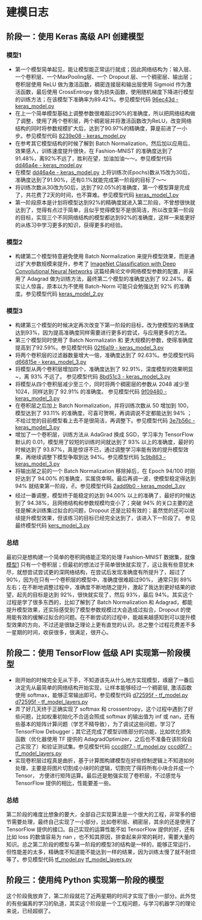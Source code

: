 # 建模日志
## 阶段一：使用 Keras 高级 API 创建模型
### 模型1
- 第一个模型简单起见，能让模型能正常运行就成；因此网络结构为：输入层、一个卷积层、一个MaxPooling层、一个 Dropout 层、一个稠密层、输出层；卷积层使用 ReLU 做为激活函数，稠密连接层和输出层使用 Sigmoid 作为激活函数，最后使用 CrossEntropy 做为损失函数，使用随机梯度下降进行模型的训练方法；在该模型下准确率为89.42%。参见模型代码 [96ec43d - keras_model.py](https://github.com/kai-zhong/discover-intelligence/blob/96ec43d97740f59f81405845e80f6aebd1700bd2/cnn_practice/keras_model.py)
- 在上一个简单模型基础上调整参数很难超过90%的准确度，所以把网络结构做了调整，使用了两个卷积层，两个稠密层并将激活函数改为ReLU，改变网络结构的同时将参数规模扩大后，达到了90.97%的精确度，算是前进了一小步。参见模型代码 [8239e08 - keras_model.py](https://github.com/kai-zhong/discover-intelligence/blob/8239e08077dba39ef9da7c30b40974cbd8a50e9a/cnn_practice/keras_model.py)
- 在参考其它模型结构的时候了解到 Batch Normalization，然后加以应用后，效果感人，训练速度提升很快，在 Fashion-MNIST 的准确度达到了91.48%，离92%不远了，胜利在望，加油加油～～。参见模型代码 [dd46a4e - keras_model.py](https://github.com/kai-zhong/discover-intelligence/blob/dd46a4e629b76acdaeda1c450cfde6dd676c711a/cnn_practice/keras_model.py)
- 在模型 [dd46a4e - keras_model.py](https://github.com/kai-zhong/discover-intelligence/blob/dd46a4e629b76acdaeda1c450cfde6dd676c711a/cnn_practice/keras_model.py) 上将训练次(Epochs)数从15改为30后，准确度达到了91.90%，还有0.1%就能完成第一阶段的目标了～～
- 将训练次数从30改为50后，达到了92.05%的准确度，第一个模型算是完成了，共花费了2天的时间，也不算难。参见模型代码 [keras_model_1.py](https://github.com/kai-zhong/discover-intelligence/blob/master/cnn_practice/keras_model_1.py)
- 第一阶段原本是计划将模型达到92%的精确度就进入第二阶段，不曾想很快就达到了，觉得有点过于简单，且似乎觉得模型不是很简洁，所以改变第一阶段的目标，实现三个不同网络结构的模型都达到92%的准确度，这样一来能更好的从练习中学习更多的知识，获得更多的经验。
### 模型2
- 构建第二个模型特意避免使用 Batch Normalization 来提升模型效果，而是通过扩大参数规模来提升，参考了 [ImageNet Classification with Deep Convolutional Neural Networks](https://papers.nips.cc/paper/4824-imagenet-classification-with-deep-convolutional-neural-networks.pdf) 这篇经典论文中网络模型参数的配置，并采用了 Adagrad 做为训练方法，最终第二个模型的准确度达到了 92.24%，着实让人惊喜，原本以为不使用 Batch-Norm 可能只会勉强达到 92% 的准确度。参见模型代码  [keras_model_2.py](https://github.com/kai-zhong/discover-intelligence/blob/master/cnn_practice/keras_model_2.py)
### 模型3
- 构建第三个模型的时候决定再次改变下第一阶段的目标，改为使模型的准确度达到93%，因为提高准确度同样需要进行更多的尝试，与应用更多的方法。
- 第三个模型同时使用了 Batch Normalizatin 和 更大规模的参数，使得准确度提高到了92.59%。参见模型代码 [02f6a19 - keras_model_3.py](https://github.com/kai-zhong/discover-intelligence/blob/02f6a19ae329539241ee8c9b2277461907e20791/cnn_practice/keras_model_3.py)
- 将两个卷积层的过滤器数量增大一倍，准确度达到了 92.63%。参见模型代码 [d66815e - keras_model_3.py](https://github.com/kai-zhong/discover-intelligence/blob/d66815ecde8deb7943dd999ff04e4a7577d33918/cnn_practice/keras_model_3.py)
- 将模型从两个卷积层增加四个，准确度达到了 92.91%，深度模型的效果明显~，离 93% 不远了。 参见模型代码 [8bd51c3 - keras_model_3.py](https://github.com/kai-zhong/discover-intelligence/blob/8bd51c3cab107794f5b3dfe7470459b4a94ef636/cnn_practice/keras_model_3.py)
- 将模型从四个卷积层减少至三个，同时将两个稠密层的参数从 2048 减少至 1024，同样达到了 92.91% 的准确度。 参见模型代码 [9f09480 - keras_model_3.py](https://github.com/kai-zhong/discover-intelligence/blob/9f09480c1614b717275dd14a1791dec7d6accc9d/cnn_practice/keras_model_3.py)
- 在卷积层之后加上 Batch Normalization，并将训练次数从 50 增加到 100，模型达到了 93.11% 的准确度，可喜可贺啊，再调调说不定都能达到 94% ；不给过觉的目前模型看上去不是很简洁，再调整下。参见模型代码 [3e7b56c - keras_model_3.py](https://github.com/kai-zhong/discover-intelligence/blob/master/cnn_practice/keras_model_3.py)
- 增加了一个卷积层，训练方法从 AdaGrad 换成 SGD，学习率为 TensorFlow 默认的 0.01，模型用了较短的训练时间就达到了 93% 以上的准确度，最好的时候达到了 93.87%，真是惊讶不已，通过调整学习率能有效的提升模型效果，再继续调整下模型争取到达 94%。参见模型代码 [1c9b863 - keras_model_3.py](https://github.com/kai-zhong/discover-intelligence/blob/1c9b8630f405f08d71f76ea6c792c5237e2e87a9/cnn_practice/keras_model_3.py)
- 将输出层之前的一个 Batch Normalization 移除掉后，在 Epoch 94/100 时刚好达到了 94.00% 的准确度，实属侥幸啊。最后再调一波，使模型稳定得达到 94% 就结束第一阶段，✌。参见模型代码 [2add9b0 - keras_model_3.py](https://github.com/kai-zhong/discover-intelligence/blob/2add9b074efdfb0cd0bfef5e8cb63ea6ec62d2b8/cnn_practice/keras_model_3.py)
- 经过一番调整，模型终于能稳定的达到 94.00% 以上的准确了，最好的时候达到了 94.38%，且网络结构和参数规模均变小了；突破 94% 的关口主要的途径是解决训练集过拟合的问题，Dropout 还是比较有效的；虽然觉的还可以继续提升模型效果，但该练习的目标已经完全达到了，该进入下一阶段了。 参见最终模型代码 [kers_model_3.py](https://github.com/kai-zhong/discover-intelligence/cnn_practice/keras_model_3.py)
### 总结
最初只是想构建一个简单的卷积网络能正常的处理 Fashion-MNIST 数据集，就像 [模型1](https://github.com/kai-zhong/discover-intelligence/blob/master/cnn_practice/keras_model_1.py) 只有一个卷积层；但最初的想法过于简单很快就实现了，这让我有些意犹未尽，就想尝试尝试更的深网络结构，在尝试后发现准确度有所提升了，超过了 90%，因为在只有一个卷积层的模型中，准确度很难超过90%， 通常只到 89% 左右；在不断地调整过程中，准确度不断地随之提升，激起了我达到更好结果的欲望，起先的目标是达到 92%，很快就实现了，然后 93%，最后 94%。其实这个过程是学了很多东西的，比如了解到了 Batch Normalization 和 Adagrad，都能提升模型效果，还实际感受到了模型参数规模过大会造成过拟合，Dropout 的使用能有效的缓解过拟合的问题。在不断尝试的过程中，能越来越感知到可以提升模型效果的方向，不过还是很缺乏理论上更有直觉的认识。总之整个过程花费差不多一星期的时间，收获很多，很满足，很开心。
  
## 阶段二：使用 TensorFlow 低级 API 实现第一阶段模型
- 刚开始的时候完全无从下手，不知道该先从什么地方实现模型，琢磨了一番后决定先从最简单的网络结构开始实现，让样本能够经过一个稠密层, 激活函数使用 softmax，能够正常输出即可。参见模型代码 [d72595f - tf_model.py](https://github.com/kai-zhong/discover-intelligence/blob/d72595f7482c03577b64dc3cced39f0a4e89955a/cnn_practice/tf_model.py) [d72595f - tf_model_layers.py](https://github.com/kai-zhong/discover-intelligence/blob/d72595f7482c03577b64dc3cced39f0a4e89955a/cnn_practice/tf_model_layers.py)
- 弄了好几天终于正确实现了 softmax 和 crossentropy，这个过程中遇到了好些问题，比如权重初始化不合适会照成 softmax 的输出值为 inf 或 nan，还有些基本的矩阵计算问题（学艺不精导致），为了调试这些问题，学习了 TensorFlow Debugger；其它还完成了模型训练部分的功能，比如优化损失函数（优化器使用 TF 提供的 AdagradOptimizer，之后也不准备在该阶段自己实现了）和验证测试集。参见模型代码 [cccd8f7 - tf_model.py](https://github.com/kai-zhong/discover-intelligence/blob/7e9f47ac612c5492978aad21d5edc5d319afae3a/cnn_practice/tf_model.py) [cccd8f7 - tf_model_layers.py](https://github.com/kai-zhong/discover-intelligence/blob/7e9f47ac612c5492978aad21d5edc5d319afae3a/cnn_practice/tf_model_layers.py)
- 实现卷积层过程真是曲折，基于计算图构建模型在好些控制逻辑上不知道如何处理，主要是将图片切割成小块时的逻辑，切割完了得将所有小块合并成一个 Tensor， 方便进行矩阵运算。最后还是勉强实现了卷积层，不过感觉与 TensorFlow 提供的相比，性能要差一些。
### 总结
第二阶段的难度比想象的要大，全部自己实现算法是一个很大的工程，非常多的细节需要处理，最终自己实现了一小部分，比如卷积层、稠密层，其余的还是使用了 TensorFlow 提供的接口。自己实现的运算性能不如 TensorFlow 提供的好，还有比如 loss 的数值容易为 nan ，也不知其原因，排查起来非常的耗时，需要大量的知识。总之第二阶段的模型与第一阶段的模型3的结构是一样的，能够正常运行，但性能差的太多，精确度不知道能不能达到一样的结果，因为训练太慢了就不耐烦等了。参见模型代码 [tf_model.py](https://github.com/kai-zhong/discover-intelligence/blob/master/cnn_practice/tf_model.py) [tf_model_layers.py](https://github.com/kai-zhong/discover-intelligence/blob/master/cnn_practice/tf_model_layers.py)

## 阶段三：使用纯 Python 实现第一阶段的模型
这个阶段我放弃了，第二阶段就花了近两星期的时间才实现了很小一部分。此外觉的有些偏离的学习的轨道，其实这个阶段是一个工程问题，与学习机器学习的理论来说，已经超纲了。

